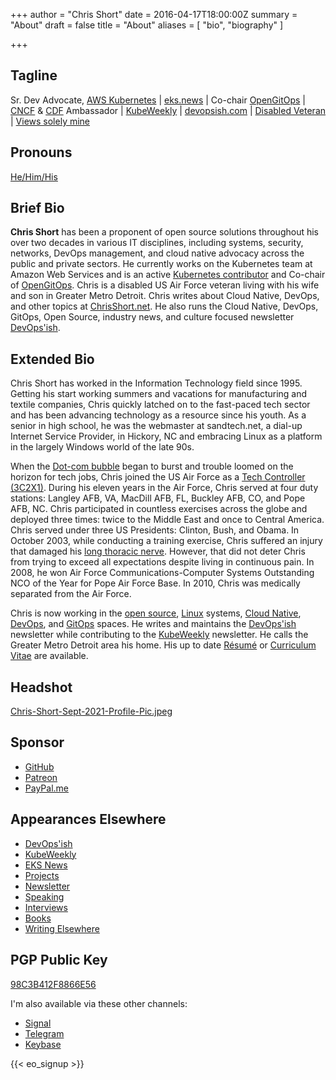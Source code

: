 +++
author = "Chris Short"
date = 2016-04-17T18:00:00Z
summary = "About"
draft = false
title = "About"
aliases = [
    "bio",
    "biography"
]

+++

## Tagline

Sr. Dev Advocate, [AWS Kubernetes](https://aws.amazon.com/eks/) | [eks.news](https://eks.news/) | Co-chair [OpenGitOps](https://opengitops.dev/) | [CNCF](https://www.cncf.io/people/ambassadors/) & [CDF](https://cd.foundation/ambassador-program-overview-application/community-ambassador-cohort20/) Ambassador | [KubeWeekly](https://www.cncf.io/kubeweekly/) | [devopsish.com](https://devopsish.com/) | [Disabled Veteran](/long-thoracic-nerve-palsy/) | [Views solely mine](https://chrisshort.net/terms/#disclaimer)

## Pronouns

[He/Him/His](https://pronoun.is/he)

## Brief Bio

**Chris Short** has been a proponent of open source solutions throughout his over two decades in various IT disciplines, including systems, security, networks, DevOps management, and cloud native advocacy across the public and private sectors. He currently works on the Kubernetes team at Amazon Web Services and is an active [Kubernetes contributor](https://www.kubernetes.dev/) and Co-chair of [OpenGitOps](https://opengitops.dev/). Chris is a disabled US Air Force veteran living with his wife and son in Greater Metro Detroit. Chris writes about Cloud Native, DevOps, and other topics at [ChrisShort.net](https://chrisshort.net). He also runs the Cloud Native, DevOps, GitOps, Open Source, industry news, and culture focused newsletter [DevOps'ish](https://devopsish.com).

## Extended Bio

Chris Short has worked in the Information Technology field since 1995. Getting his start working summers and vacations for manufacturing and textile companies, Chris quickly latched on to the fast-paced tech sector and has been advancing technology as a resource since his youth. As a senior in high school, he was the webmaster at sandtech.net, a dial-up Internet Service Provider, in Hickory, NC and embracing Linux as a platform in the largely Windows world of the late 90s.

When the [Dot-com bubble](https://en.wikipedia.org/wiki/Dot-com_bubble) began to burst and trouble loomed on the horizon for tech jobs, Chris joined the US Air Force as a [Tech Controller (3C2X1)](https://chrisshort.net/3c2x1-tech-control/). During his eleven years in the Air Force, Chris served at four duty stations: Langley AFB, VA, MacDill AFB, FL, Buckley AFB, CO, and Pope AFB, NC. Chris participated in countless exercises across the globe and deployed three times: twice to the Middle East and once to Central America. Chris served under three US Presidents: Clinton, Bush, and Obama. In October 2003, while conducting a training exercise, Chris suffered an injury that damaged his [long thoracic nerve](https://chrisshort.net/long-thoracic-nerve-palsy/). However, that did not deter Chris from trying to exceed all expectations despite living in continuous pain. In 2008, he won Air Force Communications-Computer Systems Outstanding NCO of the Year for Pope Air Force Base. In 2010, Chris was medically separated from the Air Force.

Chris is now working in the [open source](https://chrisshort.net/tags/open-source/), [Linux](https://chrisshort.net/tags/linux/) systems, [Cloud Native](https://chrisshort.net/tags/cloud-native/), [DevOps](https://devopsish.com/what-is-devops/), and [GitOps](https://chrisshort.net/tags/gitops/) spaces. He writes and maintains the [DevOps'ish](https://devopsish.com) newsletter while contributing to the [KubeWeekly](https://www.cncf.io/kubeweekly/) newsletter. He calls the Greater Metro Detroit area his home. His up to date [Résumé](https://bit.ly/3GDKYte) or [Curriculum Vitae](/curriculum-vitae/) are available.

## Headshot

[Chris-Short-Sept-2021-Profile-Pic.jpeg](https://c.chrisshort.net/file/chrisshort/about/Chris-Short-Sept-2021-Profile-Pic.jpeg)

## Sponsor

* [GitHub](https://github.com/sponsors/chris-short)
* [Patreon](https://www.patreon.com/devopsish)
* [PayPal.me](https://paypal.me/devopsish)

## Appearances Elsewhere

* [DevOps'ish](https://devopsish.com)
* [KubeWeekly](https://www.cncf.io/kubeweekly/)
* [EKS News](https://eks.news/)
* [Projects](/projects/)
* [Newsletter](/newsletter/)
* [Speaking](/speaking/)
* [Interviews](/interviews/)
* [Books](/books/)
* [Writing Elsewhere](/writing-elsewhere/)

## PGP Public Key

[98C3B412F8866E56](https://keys.openpgp.org/search?q=98C3B412F8866E56)

I'm also available via these other channels:

* [Signal](https://support.signal.org/hc/en-us/articles/360007060592-Invite-friends-to-join-Signal)
* [Telegram](https://telegram.me/ChrisShort)
* [Keybase](https://keybase.io/chrisshort)

{{< eo_signup >}}
